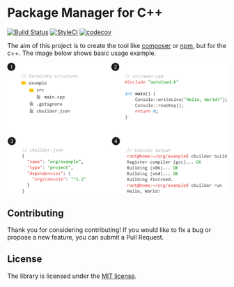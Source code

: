 # Package Manager for C++

[![Build Status](https://travis-ci.org/mleczek/cbuilder.svg?branch=gcc)](https://travis-ci.org/mleczek/cbuilder)
[![StyleCI](https://styleci.io/repos/80550254/shield?branch=gcc)](https://styleci.io/repos/80550254)
[![codecov](https://codecov.io/gh/mleczek/cbuilder/branch/gcc/graph/badge.svg)](https://codecov.io/gh/mleczek/cbuilder)

The aim of this project is to create the tool like [composer](https://getcomposer.org/) or [npm](https://www.npmjs.com/), but for the c++. The image below shows basic usage example.

![Basic Example Usage](resources/github.png)

## Contributing

Thank you for considering contributing! If you would like to fix a bug or propose a new feature, you can submit a Pull Request.

## License

The library is licensed under the [MIT license](https://opensource.org/licenses/MIT).
